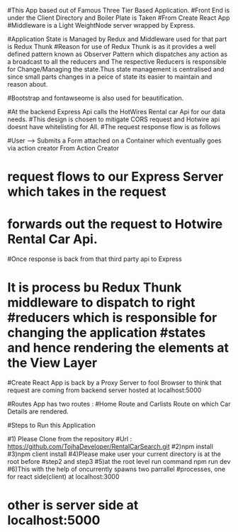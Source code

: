 #This App based out of Famous Three Tier Based Application.
#Front End is under the Client Directory and Boiler Plate is Taken
#From Create React App
#Middleware is a Light WeightNode server wrapped by Express.

#Application State is Managed by Redux and Middleware used for that part is Redux Thunk
#Reason for use of Redux Thunk is as it provides a well defined pattern known as Observer Pattern which dispatches any action as a broadcast to all the reducers and The respective Reducers is responsible for Change/Managing the state.Thus state management is centralised and since small parts changes in a peice of state its easier to maintain and reason about.

#Bootstrap and fontawseome is also used for beautification.

#At the backend Express Api calls the HotWires Rental car Api for our data needs.
#This design is chosen to mitigate CORS request and Hotwire api doesnt have whitelisting for All.
#The request response flow is as follows

#User --> Submits a Form attached on a Container which eventually goes via action creator From Action Creator

# request flows to our Express Server which takes in the request

# forwards out the request to Hotwire Rental Car Api.

#Once response is back from that third party api to Express

# It is process bu Redux Thunk middleware to dispatch to right #reducers which is responsible for changing the application #states and hence rendering the elements at the View Layer

#Create React App is back by a Proxy Server to fool Browser to think that request are coming from backend server hosted at localhost:5000

#Routes App has two routes :
#Home Route and Carlists Route on which Car Details are rendered.

#Steps to Run this Application

#1) Please Clone from the repository
#Url : https://github.com/TojhaDeveloper/RentalCarSearch.git
#2)npm install
#3)npm client install
#4)Please make user your current directory is at the root before
#step2 and step3
#5)at the root level run command npm run dev
#6)This with the help of oncurrently spawns two parrallel #processes, one for react side(client) at localhost:3000

# other is server side at localhost:5000
